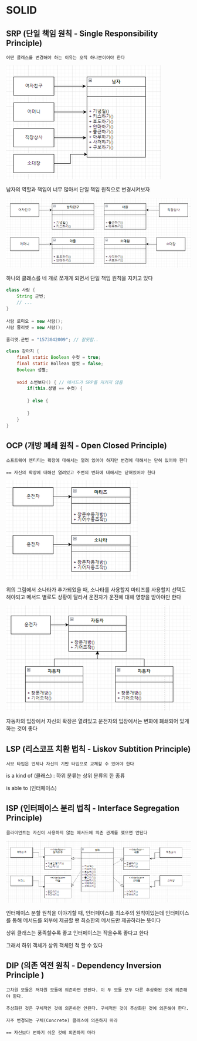 # SOLID

## SRP (단일 책임 원칙 - Single Responsibility Principle)

```
어떤 클래스를 변경해야 하는 이유는 오직 하나뿐이어야 한다
```

<img src="https://github.com/Geol2/Today-I-Learned/blob/main/JAVA/images/solid-SRP-1.png" />

남자의 역할과 책임이 너무 많아서 단일 책임 원칙으로 변경시켜보자

<img src="https://github.com/Geol2/Today-I-Learned/blob/main/JAVA/images/solid-SRP-2.png" />

하나의 클래스를 네 개로 쪼개게 되면서 단일 책임 원칙을 지키고 있다

```java
class 사람 {
    String 군번;
    // ...
}

사람 로미오 = new 사람();
사람 줄리엣 = new 사람();

줄리엣.군번 = "1573042009"; // 잘못함..
```

```java
class 강아지 {
    final static Boolean 수컷 = true;
    final static Bollean 암컷 = false;
    Boolean 성별;

    void 소변보다() { // 메서드가 SRP를 지키지 않음
        if(this.셩별 == 수컷) {

        } else {

        }
    }
}
```

## OCP (개방 폐쇄 원칙 - Open Closed Principle)

```
소프트웨어 엔티티는 확장에 대해서는 열려 있어야 하지만 변경에 대해서는 닫혀 있어야 한다

== 자신의 확장에 대해선 열려있고 주변의 변화에 대해서는 닫혀있어야 한다
```

<img src="https://github.com/Geol2/Today-I-Learned/blob/main/JAVA/images/solid-OCP-1.png" />

위의 그림에서 소나타가 추가되었을 때, 소나타를 사용할지 마티즈를 사용할지 선택도 해야되고 메서드 별로도 상황이 달라서 운전자가 운전에 대해 영향을 받아야만 한다

<img src="https://github.com/Geol2/Today-I-Learned/blob/main/JAVA/images/solid-OCP-2.png" />

자동차의 입장에서 자신의 확장은 열려있고 운전자의 입장에서는 변화에 폐쇄되어 있게 하는 것이 좋다

## LSP (리스코프 치환 법칙 - Liskov Subtition Principle)

```
서브 타입은 언제나 자신의 기반 타입으로 교체할 수 있어야 한다
```

is a kind of (클래스) : 하위 분류는 상위 분류의 한 종류

is able to (인터페이스)

## ISP (인터페이스 분리 법칙 - Interface Segregation Principle)

```
클라이언트는 자신이 사용하지 않는 메서드에 의존 관계를 맺으면 안된다
```

<img src="https://github.com/Geol2/Today-I-Learned/blob/main/JAVA/images/solid-ISP-2.png" />

인터페이스 분할 원칙을 이야기할 때, 인터페이스를 최소주의 원칙이있는데 인터페이스를 통해 메서드를 외부에 제공할 땐 최소한의 메서드만 제공하라는 뜻이다

상위 클래스는 풍족할수록 좋고 인터페이스는 작을수록 좋다고 한다

그래서 하위 객체가 상위 객체인 척 할 수 있다

## DIP (의존 역전 원칙 - Dependency Inversion Principle )

```
고차원 모듈은 저차원 모듈에 의존하면 안된다. 이 두 모듈 모두 다른 추상화된 것에 의존해야 한다.

추상화된 것은 구체적인 것에 의존하면 안된다. 구체적인 것이 추상화된 것에 의존해야 한다.

자주 변경되는 구체(Concrete) 클래스에 의존하지 마라

== 자신보다 변하기 쉬운 것에 의존하지 마라
```

